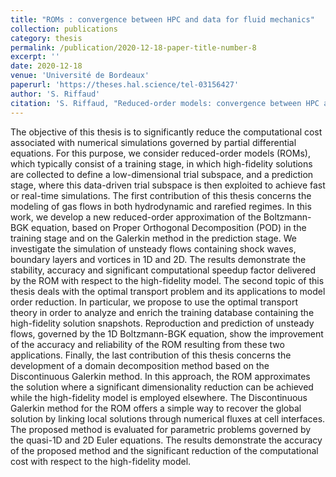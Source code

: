 ```yaml
---
title: "ROMs : convergence between HPC and data for fluid mechanics"
collection: publications
category: thesis
permalink: /publication/2020-12-18-paper-title-number-8
excerpt: ''
date: 2020-12-18
venue: 'Université de Bordeaux'
paperurl: 'https://theses.hal.science/tel-03156427'
author: 'S. Riffaud'
citation: 'S. Riffaud, "Reduced-order models: convergence between HPC and data for fluid mechanics", <i>PhD thesis. Université de Bordeaux</i> (2020).'
---
```

The objective of this thesis is to significantly reduce the computational cost associated with numerical simulations governed by partial differential equations. For this purpose, we consider reduced-order models (ROMs), which typically consist of a training stage, in which high-fidelity solutions are collected to define a low-dimensional trial subspace, and a prediction stage, where this data-driven trial subspace is then exploited to achieve fast or real-time simulations. The first contribution of this thesis concerns the modeling of gas flows in both hydrodynamic and rarefied regimes. In this work, we develop a new reduced-order approximation of the Boltzmann-BGK equation, based on Proper Orthogonal Decomposition (POD) in the training stage and on the Galerkin method in the prediction stage. We investigate the simulation of unsteady flows containing shock waves, boundary layers and vortices in 1D and 2D. The results demonstrate the stability, accuracy and significant computational speedup factor delivered by the ROM with respect to the high-fidelity model. The second topic of this thesis deals with the optimal transport problem and its applications to model order reduction. In particular, we propose to use the optimal transport theory in order to analyze and enrich the training database containing the high-fidelity solution snapshots. Reproduction and prediction of unsteady flows, governed by the 1D Boltzmann-BGK equation, show the improvement of the accuracy and reliability of the ROM resulting from these two applications. Finally, the last contribution of this thesis concerns the development of a domain decomposition method based on the Discontinuous Galerkin method. In this approach, the ROM approximates the solution where a significant dimensionality reduction can be achieved while the high-fidelity model is employed elsewhere. The Discontinuous Galerkin method for the ROM offers a simple way to recover the global solution by linking local solutions through numerical fluxes at cell interfaces. The proposed method is evaluated for parametric problems governed by the quasi-1D and 2D Euler equations. The results demonstrate the accuracy of the proposed method and the significant reduction of the computational cost with respect to the high-fidelity model.